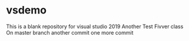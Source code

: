 # vsdemo
This is a blank repository for visual studio 2019
Another
Test
Fivver class
On master branch
another commit
one more commit
